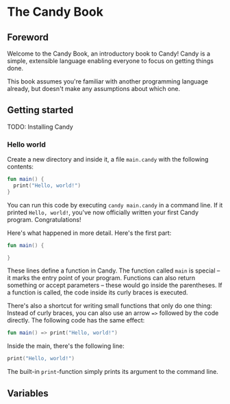 # The Candy Book

## Foreword

Welcome to the Candy Book, an introductory book to Candy!
Candy is a simple, extensible language enabling everyone to focus on getting things done.

This book assumes you're familiar with another programming language already, but doesn't make any assumptions about which one.

## Getting started

TODO: Installing Candy

### Hello world

Create a new directory and inside it, a file `main.candy` with the following contents:

```kotlin
fun main() {
  print("Hello, world!")
}
```

You can run this code by executing `candy main.candy` in a command line.
If it printed `Hello, world!`, you've now officially written your first Candy program. Congratulations!

Here's what happened in more detail. Here's the first part:

```kotlin
fun main() {

}
```

These lines define a function in Candy. The function called `main` is special – it marks the entry point of your program.
Functions can also return something or accept parameters – these would go inside the parentheses.
If a function is called, the code inside its curly braces is executed.

There's also a shortcut for writing small functions that only do one thing: Instead of curly braces, you can also use an arrow `=>` followed by the code directly.
The following code has the same effect:

```kotlin
fun main() => print("Hello, world!")
```

Inside the main, there's the following line:

```kotlin
print("Hello, world!")
```

The built-in `print`-function simply prints its argument to the command line.

## Variables


